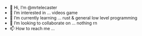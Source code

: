 - 👋 Hi, I’m @mrtelecaster
- 👀 I’m interested in ... videos game
- 🌱 I’m currently learning ... rust & general low level programming
- 💞️ I’m looking to collaborate on ... nothing rn
- 📫 How to reach me ...
